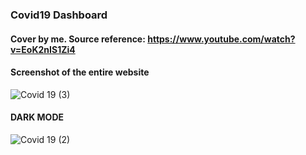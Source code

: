 ### Covid19 Dashboard

#### Cover by me. Source reference: https://www.youtube.com/watch?v=EoK2nIS1Zi4

#### Screenshot of the entire website

![Covid 19 (3)](https://user-images.githubusercontent.com/95851834/145937420-21198220-2fc8-4e72-859b-7284ae4e10fc.png)

#### DARK MODE

![Covid 19 (2)](https://user-images.githubusercontent.com/95851834/145937501-14d88edf-f431-4f8e-927c-b9f8ce1999b9.png)
